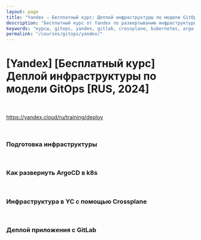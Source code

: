 ```yaml
---
layout: page
title: "Yandex — Бесплатный курс: Деплой инфраструктуры по модели GitOps [2024]"
description: "Бесплатный курс от Yandex по развертыванию инфраструктуры с использованием GitOps (GitLab, Crossplane, Kubernetes, Argo CD)"
keywords: "курсы, gitops, yandex, gitlab, crossplane, kubernetes, argo cd, devops"
permalink: "/courses/gitops/yandex/"
---
```


# [Yandex] [Бесплатный курс] Деплой инфраструктуры по модели GitOps [RUS, 2024]


<br/>

https://yandex.cloud/ru/training/deploy

<br/>

### Подготовка инфраструктуры



<br/>

### Как развернуть ArgoCD в k8s


<br/>

### Инфраструктура в YC с помощью Crossplane


<br/>

### Деплой приложения с GitLab
